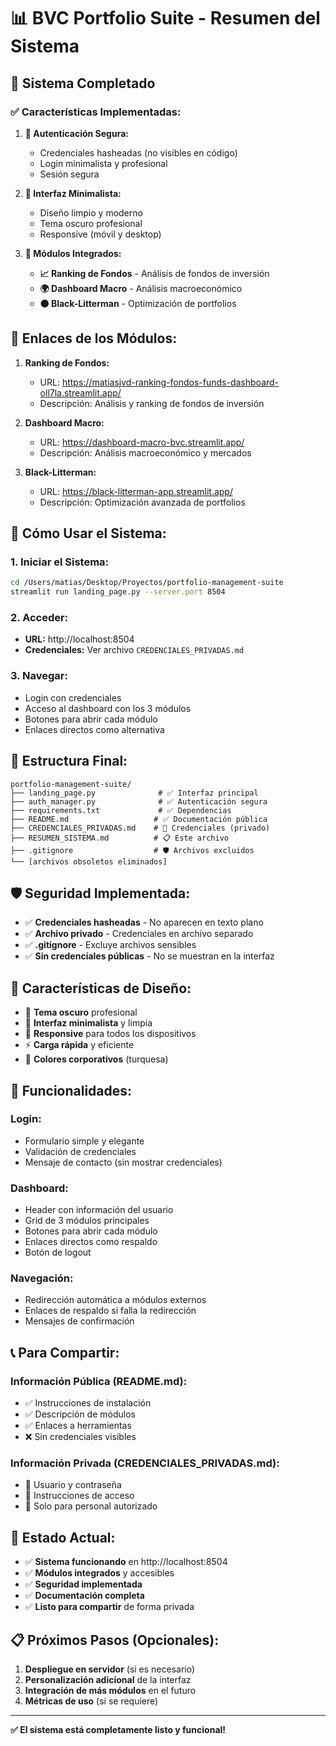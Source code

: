 # 📊 BVC Portfolio Suite - Resumen del Sistema

## 🎯 **Sistema Completado**

### ✅ **Características Implementadas:**

1. **🔐 Autenticación Segura:**
   - Credenciales hasheadas (no visibles en código)
   - Login minimalista y profesional
   - Sesión segura

2. **📱 Interfaz Minimalista:**
   - Diseño limpio y moderno
   - Tema oscuro profesional
   - Responsive (móvil y desktop)

3. **🚀 Módulos Integrados:**
   - **📈 Ranking de Fondos** - Análisis de fondos de inversión
   - **🌍 Dashboard Macro** - Análisis macroeconómico
   - **⚫ Black-Litterman** - Optimización de portfolios

## 🔗 **Enlaces de los Módulos:**

1. **Ranking de Fondos:**
   - URL: https://matiasjvd-ranking-fondos-funds-dashboard-oll7la.streamlit.app/
   - Descripción: Análisis y ranking de fondos de inversión

2. **Dashboard Macro:**
   - URL: https://dashboard-macro-bvc.streamlit.app/
   - Descripción: Análisis macroeconómico y mercados

3. **Black-Litterman:**
   - URL: https://black-litterman-app.streamlit.app/
   - Descripción: Optimización avanzada de portfolios

## 🚀 **Cómo Usar el Sistema:**

### 1. **Iniciar el Sistema:**
```bash
cd /Users/matias/Desktop/Proyectos/portfolio-management-suite
streamlit run landing_page.py --server.port 8504
```

### 2. **Acceder:**
- **URL:** http://localhost:8504
- **Credenciales:** Ver archivo `CREDENCIALES_PRIVADAS.md`

### 3. **Navegar:**
- Login con credenciales
- Acceso al dashboard con los 3 módulos
- Botones para abrir cada módulo
- Enlaces directos como alternativa

## 📁 **Estructura Final:**

```
portfolio-management-suite/
├── landing_page.py              # ✅ Interfaz principal
├── auth_manager.py              # ✅ Autenticación segura
├── requirements.txt             # ✅ Dependencias
├── README.md                   # ✅ Documentación pública
├── CREDENCIALES_PRIVADAS.md    # 🔐 Credenciales (privado)
├── RESUMEN_SISTEMA.md          # 📋 Este archivo
├── .gitignore                  # 🛡️ Archivos excluidos
└── [archivos obsoletos eliminados]
```

## 🛡️ **Seguridad Implementada:**

- ✅ **Credenciales hasheadas** - No aparecen en texto plano
- ✅ **Archivo privado** - Credenciales en archivo separado
- ✅ **.gitignore** - Excluye archivos sensibles
- ✅ **Sin credenciales públicas** - No se muestran en la interfaz

## 🎨 **Características de Diseño:**

- 🌙 **Tema oscuro** profesional
- 🎯 **Interfaz minimalista** y limpia
- 📱 **Responsive** para todos los dispositivos
- ⚡ **Carga rápida** y eficiente
- 🎨 **Colores corporativos** (turquesa)

## 🔧 **Funcionalidades:**

### **Login:**
- Formulario simple y elegante
- Validación de credenciales
- Mensaje de contacto (sin mostrar credenciales)

### **Dashboard:**
- Header con información del usuario
- Grid de 3 módulos principales
- Botones para abrir cada módulo
- Enlaces directos como respaldo
- Botón de logout

### **Navegación:**
- Redirección automática a módulos externos
- Enlaces de respaldo si falla la redirección
- Mensajes de confirmación

## 📞 **Para Compartir:**

### **Información Pública (README.md):**
- ✅ Instrucciones de instalación
- ✅ Descripción de módulos
- ✅ Enlaces a herramientas
- ❌ Sin credenciales visibles

### **Información Privada (CREDENCIALES_PRIVADAS.md):**
- 🔐 Usuario y contraseña
- 🔐 Instrucciones de acceso
- 🔐 Solo para personal autorizado

## 🎉 **Estado Actual:**

- ✅ **Sistema funcionando** en http://localhost:8504
- ✅ **Módulos integrados** y accesibles
- ✅ **Seguridad implementada**
- ✅ **Documentación completa**
- ✅ **Listo para compartir** de forma privada

## 📋 **Próximos Pasos (Opcionales):**

1. **Despliegue en servidor** (si es necesario)
2. **Personalización adicional** de la interfaz
3. **Integración de más módulos** en el futuro
4. **Métricas de uso** (si se requiere)

---

**✅ El sistema está completamente listo y funcional!**